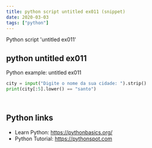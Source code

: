 ```yaml
---
title: python script untitled ex011 (snippet)
date: 2020-03-03
tags: ["python"]
---
```

Python script 'untitled ex011'


## python untitled ex011

Python example: untitled ex011

```python
city = input("Digite o nome da sua cidade: ").strip()
print(city[:5].lower() == "santo")




```

## Python links

- Learn Python: https://pythonbasics.org/
- Python Tutorial: https://pythonspot.com
